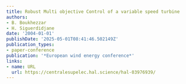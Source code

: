 ```yaml
---
title: Robust Multi objective Control of a variable speed turbine
authors:
- B. Boukhezzar
- H. Siguerdidjane
date: '2004-01-01'
publishDate: '2025-05-01T08:41:46.502149Z'
publication_types:
- paper-conference
publication: '*European wind energy conference*'
links:
- name: URL
  url: https://centralesupelec.hal.science/hal-03976939/
---
```

